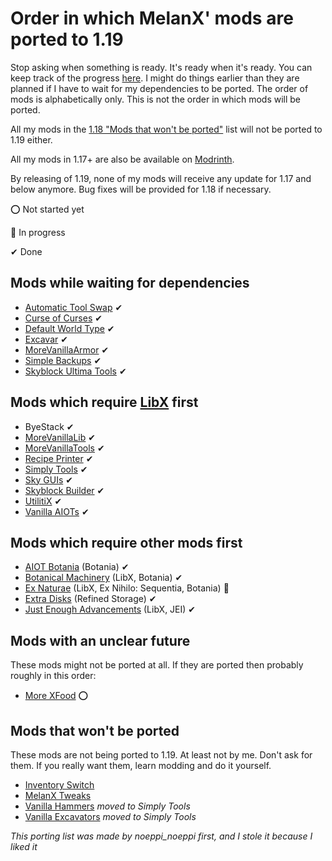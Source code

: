 # Order in which MelanX' mods are ported to 1.19

Stop asking when something is ready. It's ready when it's ready. You can keep track of the progress [here](https://melanx.github.io/Mod-Wikis/porting-information/1.19/).
I might do things earlier than they are planned if I have to wait for my dependencies to be ported.
The order of mods is alphabetically only. This is not the order in which mods will be ported.

All my mods in the [1.18 "Mods that won't be ported"](https://melanx.github.io/Mod-Wikis/porting-information/1.18/#mods-that-wont-be-ported)
list will not be ported to 1.19 either.

All my mods in 1.17+ are also be available on [Modrinth](https://modrinth.com/user/MelanX).

By releasing of 1.19, none of my mods will receive any update for 1.17 and below anymore. Bug fixes will be provided
for 1.18 if necessary.

⭕ Not started yet

🔁 In progress

✔ Done

## Mods while waiting for dependencies
- [Automatic Tool Swap](https://www.curseforge.com/minecraft/mc-mods/automatic-tool-swap) ✔
- [Curse of Curses](https://www.curseforge.com/minecraft/mc-mods/curse-of-curses) ✔
- [Default World Type](https://www.curseforge.com/minecraft/mc-mods/defaultworldtype) ✔
- [Excavar](https://www.curseforge.com/minecraft/mc-mods/excavar) ✔
- [MoreVanillaArmor](https://www.curseforge.com/minecraft/mc-mods/morevanillaarmor) ✔
- [Simple Backups](https://www.curseforge.com/minecraft/mc-mods/simple-backups) ✔
- [Skyblock Ultima Tools](https://www.curseforge.com/minecraft/mc-mods/skyblock-ultima-tools) ✔

## Mods which require [LibX](https://github.com/ModdingX/LibX/tree/future "Progress of porting") first
- ByeStack ✔
- [MoreVanillaLib](https://www.curseforge.com/minecraft/mc-mods/morevanillalib) ✔
- [MoreVanillaTools](https://www.curseforge.com/minecraft/mc-mods/morevanillatools) ✔
- [Recipe Printer](https://www.curseforge.com/minecraft/mc-mods/recipe-printer) ✔
- [Simply Tools](https://www.curseforge.com/minecraft/mc-mods/simply-tools) ✔
- [Sky GUIs](https://www.curseforge.com/minecraft/mc-mods/sky-guis) ✔
- [Skyblock Builder](https://www.curseforge.com/minecraft/mc-mods/skyblock-builder) ✔
- [UtilitiX](https://www.curseforge.com/minecraft/mc-mods/utilitix) ✔
- [Vanilla AIOTs](https://www.curseforge.com/minecraft/mc-mods/vanilla-aiots) ✔

## Mods which require other mods first
- [AIOT Botania](https://www.curseforge.com/minecraft/mc-mods/aiot-botania) (Botania) ✔
- [Botanical Machinery](https://www.curseforge.com/minecraft/mc-mods/botanical-machinery) (LibX, Botania) ✔
- [Ex Naturae](https://www.curseforge.com/minecraft/mc-mods/ex-naturae) (LibX, Ex Nihilo: Sequentia, Botania) 🔁
- [Extra Disks](https://www.curseforge.com/minecraft/mc-mods/extra-disks) (Refined Storage) ✔
- [Just Enough Advancements](https://www.curseforge.com/minecraft/mc-mods/jea) (LibX, JEI) ✔

## Mods with an unclear future

These mods might not be ported at all. If  they are ported then probably roughly in this order:

- [More XFood](https://www.curseforge.com/minecraft/mc-mods/morexfood) ⭕

## Mods that won't be ported

These mods are not being ported to 1.19. At least not by me. Don't ask for them. If you really want them, learn modding
and do it yourself.

- [Inventory Switch](https://github.com/MelanX/InventorySwitch)
- [MelanX Tweaks](https://www.curseforge.com/minecraft/mc-mods/melanx-tweaks)
- [Vanilla Hammers](https://www.curseforge.com/minecraft/mc-mods/vanilla-hammers-forge) *moved to Simply Tools*
- [Vanilla Excavators](https://www.curseforge.com/minecraft/mc-mods/vanilla-excavators-forge) *moved to Simply Tools*


*This porting list was made by noeppi_noeppi first, and I stole it because I liked it*

